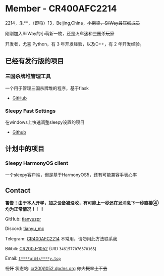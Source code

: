 # Member - CR400AFC2214

2214，朱**，（即将）13，Beijing,China，~~小南梁，SiiWay最压抑成员~~

刚刚加入SiiWay的小萌新一枚，还是火车迷和~~三国杀玩家~~

开发者，尤喜 Python，有 3 年开发经验，以及C++，有 2 年开发经验。


## 已经有发行版的项目

### 三国杀牌堆管理工具

一个用于管理三国杀牌堆的程序，基于flask

* [GitHub](https://github.com/tianyuzpr/sgs-card-shuffler)

### Sleepy Fast Settings

在windows上快速调整sleepy设置的项目

* [Github](https://github.com/sleepy-project/sleepy/blob/main/client/win_settings.py)
  
## 计划中的项目

### Sleepy HarmonyOS cilent

一个sleepy客户端，但是基于HarmonyOS5，还有可能兼容手表心率

## Contact

**警告！由于本人开学，加之设备被没收，有可能上一秒还在发消息下一秒直接④**
**均为正常情况！！！**

GitHub: [tianyuzpr](https://github.com/tianyuzpr)

Discord: [tianyu_mc](https://discord.com/users/1395560368390148128)

Telegram: [CR400AFC2214](https://t.me/CR400AFC2214) 不常用，请勿用此方法联系我

Bilibili: [CR200J-1052](https://space.bilibili.com/3461577076378165) (UID `3461577076378165`)

Email: [`t****u[@]s****y.top`](https://siiway.top/t/m/tianyu)

~~视奸~~ 状态站: [cr200j1052.dpdns.org](https://cr200j1052.dpdns.org) ~~你大概率上不去~~
